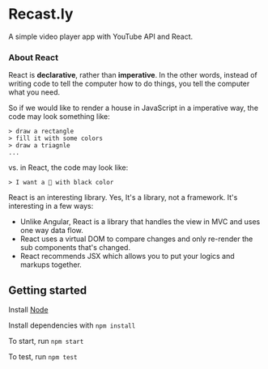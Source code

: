 # Recast.ly
A simple video player app with YouTube API and React.



### About React

React is **declarative**, rather than **imperative**. In the other words, instead of writing code to tell the computer how to do things, you tell the computer what you need.

So if we would like to render a house in JavaScript in a imperative way, the code may look something like:

```
> draw a rectangle
> fill it with some colors
> draw a triagnle
...
```

vs. in React, the code may look like:

```
> I want a 🏡 with black color
```

React is an interesting library. Yes, It's a library, not a framework. It's interesting in a few ways:

- Unlike Angular, React is a library that handles the view in MVC and uses one way data flow.
- React uses a virtual DOM to compare changes and only re-render the sub components that's changed.
- React recommends JSX which allows you to put your logics and markups together.



## Getting started

Install [Node](https://nodejs.org/en/)

Install dependencies with `npm install`

To start, run `npm start`

To test, run `npm test`



